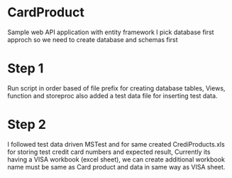 # CardProduct
Sample web API application with entity framework
I pick database first approch so we need to create database and schemas first
# Step 1
Run script in order based of file prefix for creating database tables, Views, function and storeproc
also added a test data file for inserting test data.
# Step 2
I followed test data driven MSTest and for same created CrediProducts.xls for storing
test credit card numbers and expected result, Currently its having a VISA workbook (excel sheet),
we can create additional workbook name must be same as Card product and data in same way as VISA sheet.
